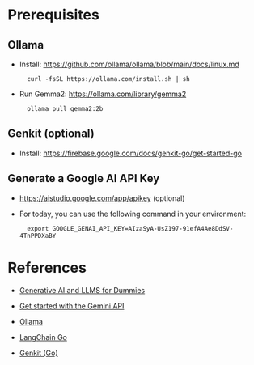 # Prerequisites 

## Ollama

- Install: https://github.com/ollama/ollama/blob/main/docs/linux.md
    
        
        curl -fsSL https://ollama.com/install.sh | sh
        

- Run Gemma2: https://ollama.com/library/gemma2
    
        
        ollama pull gemma2:2b
        

## Genkit (optional)

- Install: https://firebase.google.com/docs/genkit-go/get-started-go


## Generate a Google AI API Key

- https://aistudio.google.com/app/apikey (optional)

- For today, you can use the following command in your environment:

        export GOOGLE_GENAI_API_KEY=AIzaSyA-UsZ197-91efA4Ae8DdSV-4TnPPDXaBY

# References

- [Generative AI and LLMS for Dummies](https://www.snowflake.com/resource/generative-ai-and-llms-for-dummies)

- [Get started with the Gemini API](https://ai.google.dev/gemini-api/docs)

- [Ollama](https://ollama.com/)

- [LangChain Go](https://tmc.github.io/langchaingo/docs/)

- [Genkit (Go)](https://firebase.google.com/docs/genkit-go/get-started-go)



